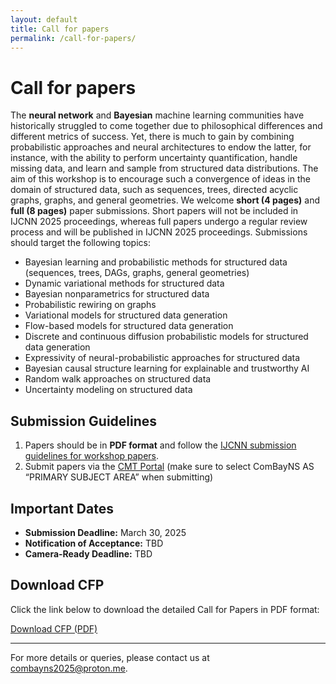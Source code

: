 ```yaml
---
layout: default
title: Call for papers
permalink: /call-for-papers/
---
```


# Call for papers

The **neural network** and **Bayesian** machine learning communities have historically struggled to come together due to philosophical differences and different metrics of success. Yet, there is much to gain by combining probabilistic approaches and neural architectures to endow the latter, for instance, with the ability to perform uncertainty quantification, handle missing data, and learn and sample from structured data distributions. The aim of this workshop is to encourage such a convergence of ideas in the domain of structured data, such as sequences, trees, directed acyclic graphs, graphs, and general geometries. We welcome **short (4 pages)** and **full (8 pages)** paper submissions. Short papers will not be included in IJCNN 2025 proceedings, whereas full papers undergo a regular review process and will be published in IJCNN 2025 proceedings. Submissions should target the following topics:

- Bayesian learning and probabilistic methods for structured data (sequences, trees, DAGs, graphs, general geometries)
- Dynamic variational methods for structured data
- Bayesian nonparametrics for structured data
- Probabilistic rewiring on graphs
- Variational models for structured data generation
- Flow-based models for structured data generation
- Discrete and continuous diffusion probabilistic models for structured data generation
- Expressivity of neural-probabilistic approaches for structured data
- Bayesian causal structure learning for explainable and trustworthy AI
- Random walk approaches on structured data
- Uncertainty modeling on structured data

## Submission Guidelines
1. Papers should be in **PDF format** and follow the [IJCNN submission guidelines for workshop papers](https://2025.ijcnn.org/authors/call-for-papers).
2. Submit papers via the [CMT Portal](https://cmt3.research.microsoft.com/IJCNN2025/Track/3/Submission/Create) (make sure to select ComBayNS AS “PRIMARY SUBJECT AREA” when submitting)

## Important Dates
- **Submission Deadline:** March 30, 2025
- **Notification of Acceptance:** TBD
- **Camera-Ready Deadline:** TBD

## Download CFP
Click the link below to download the detailed Call for Papers in PDF format:

[Download CFP (PDF)](/assets/pdf/ComBayNS-IJCNN_2025_Workshop-call.pdf)

---

For more details or queries, please contact us at [combayns2025@proton.me](mailto:combayns2025@proton.me).
